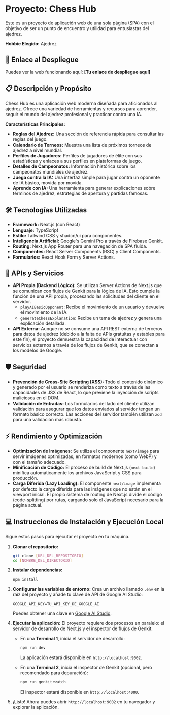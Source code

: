# Proyecto: Chess Hub

Este es un proyecto de aplicación web de una sola página (SPA) con el objetivo de ser un punto de encuentro y utilidad para entusiastas del ajedrez.

**Hobbie Elegido:** Ajedrez

## 🚀 Enlace al Despliegue

Puedes ver la web funcionando aquí: **[Tu enlace de despliegue aquí]**

## 📋 Descripción y Propósito

Chess Hub es una aplicación web moderna diseñada para aficionados al ajedrez. Ofrece una variedad de herramientas y recursos para aprender, seguir el mundo del ajedrez profesional y practicar contra una IA.

**Características Principales:**

*   **Reglas del Ajedrez:** Una sección de referencia rápida para consultar las reglas del juego.
*   **Calendario de Torneos:** Muestra una lista de próximos torneos de ajedrez a nivel mundial.
*   **Perfiles de Jugadores:** Perfiles de jugadores de élite con sus estadísticas y enlaces a sus perfiles en plataformas de juego.
*   **Detalles de Campeonatos:** Información histórica sobre los campeonatos mundiales de ajedrez.
*   **Juega contra la IA:** Una interfaz simple para jugar contra un oponente de IA básico, movida por movida.
*   **Aprende con IA:** Una herramienta para generar explicaciones sobre términos de ajedrez, estrategias de apertura y partidas famosas.

## 🛠️ Tecnologías Utilizadas

*   **Framework:** Next.js (con React)
*   **Lenguaje:** TypeScript
*   **Estilo:** Tailwind CSS y shadcn/ui para componentes.
*   **Inteligencia Artificial:** Google's Gemini Pro a través de Firebase Genkit.
*   **Routing:** Next.js App Router para una navegación de SPA fluida.
*   **Componentes:** React Server Components (RSC) y Client Components.
*   **Formularios:** React Hook Form y Server Actions.

## 🔗 APIs y Servicios

*   **API Propia (Backend Lógico):** Se utilizan Server Actions de Next.js que se comunican con flujos de Genkit para la lógica de IA. Esto cumple la función de una API propia, procesando las solicitudes del cliente en el servidor.
    *   `playAIBasicOpponent`: Recibe el movimiento de un usuario y devuelve el movimiento de la IA.
    *   `generateChessExplanation`: Recibe un tema de ajedrez y genera una explicación detallada.
*   **API Externa:** Aunque no se consume una API REST externa de terceros para datos de ajedrez (debido a la falta de APIs gratuitas y estables para este fin), el proyecto demuestra la capacidad de interactuar con servicios externos a través de los flujos de Genkit, que se conectan a los modelos de Google.

## 🛡️ Seguridad

*   **Prevención de Cross-Site Scripting (XSS):** Todo el contenido dinámico y generado por el usuario se renderiza como texto a través de las capacidades de JSX de React, lo que previene la inyección de scripts maliciosos en el DOM.
*   **Validación de Entradas:** Los formularios del lado del cliente utilizan validación para asegurar que los datos enviados al servidor tengan un formato básico correcto. Las acciones del servidor también utilizan `zod` para una validación más robusta.

## ⚡ Rendimiento y Optimización

*   **Optimización de Imágenes:** Se utiliza el componente `next/image` para servir imágenes optimizadas, en formatos modernos (como WebP) y con el tamaño adecuado.
*   **Minificación de Código:** El proceso de build de Next.js (`next build`) minifica automáticamente los archivos JavaScript y CSS para producción.
*   **Carga Diferida (Lazy Loading):** El componente `next/image` implementa por defecto la carga diferida para las imágenes que no están en el viewport inicial. El propio sistema de routing de Next.js divide el código (code-splitting) por rutas, cargando solo el JavaScript necesario para la página actual.

## 💻 Instrucciones de Instalación y Ejecución Local

Sigue estos pasos para ejecutar el proyecto en tu máquina.

1.  **Clonar el repositorio:**
    ```bash
    git clone [URL_DEL_REPOSITORIO]
    cd [NOMBRE_DEL_DIRECTORIO]
    ```

2.  **Instalar dependencias:**
    ```bash
    npm install
    ```

3.  **Configurar las variables de entorno:**
    Crea un archivo llamado `.env` en la raíz del proyecto y añade tu clave de API de Google AI Studio:
    ```
    GOOGLE_API_KEY=TU_API_KEY_DE_GOOGLE_AI
    ```
    Puedes obtener una clave en [Google AI Studio](https://aistudio.google.com/app/apikey).

4.  **Ejecutar la aplicación:**
    El proyecto requiere dos procesos en paralelo: el servidor de desarrollo de Next.js y el inspector de flujos de Genkit.

    *   En una **Terminal 1**, inicia el servidor de desarrollo:
        ```bash
        npm run dev
        ```
        La aplicación estará disponible en `http://localhost:9002`.

    *   En una **Terminal 2**, inicia el inspector de Genkit (opcional, pero recomendado para depuración):
        ```bash
        npm run genkit:watch
        ```
        El inspector estará disponible en `http://localhost:4000`.

5.  ¡Listo! Ahora puedes abrir `http://localhost:9002` en tu navegador y explorar la aplicación.
